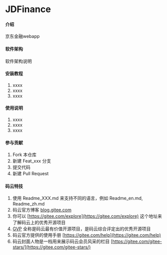 # JDFinance

#### 介绍
京东金融webapp

#### 软件架构
软件架构说明


#### 安装教程

1. xxxx
2. xxxx
3. xxxx

#### 使用说明

1. xxxx
2. xxxx
3. xxxx

#### 参与贡献

1. Fork 本仓库
2. 新建 Feat_xxx 分支
3. 提交代码
4. 新建 Pull Request


#### 码云特技

1. 使用 Readme\_XXX.md 来支持不同的语言，例如 Readme\_en.md, Readme\_zh.md
2. 码云官方博客 [blog.gitee.com](https://blog.gitee.com)
3. 你可以 [https://gitee.com/explore](https://gitee.com/explore) 这个地址来了解码云上的优秀开源项目
4. [GVP](https://gitee.com/gvp) 全称是码云最有价值开源项目，是码云综合评定出的优秀开源项目
5. 码云官方提供的使用手册 [https://gitee.com/help](https://gitee.com/help)
6. 码云封面人物是一档用来展示码云会员风采的栏目 [https://gitee.com/gitee-stars/](https://gitee.com/gitee-stars/)


<!-- css模板化设计

layout.scss整体布局的css

element.scss具体模块的css
编写了btn的样式，list列表的样式并继承了layout中全局的flex布局，panel面板的样式会根据不同页面改变面板的样式


 -->

 <!-- 自适应 
 
 css像素、设备像素、逻辑像素、设备像素比：物理像素与css像素的比值dpr


 viewport

 viewport可以分三类
 layoutviewport  viewviewport可视区域    idolviewport手机边框

 <meta name=viewport content="width=device-width,initial-scale=1,maximum-scale=1,minimum-scale=1,user-scalable=no,minimal-ui">

利用viewport和设备像素比调整基准像素


 rem
 利用px2rem自动转换css单位

 -->

 <!-- spa单页面设计
 
 前后端分离
 减轻服务器压力
 增强用户体验
 需要prerender预渲染优化seo
 
 工作原理
 History Api  onpopstate响应页面的前进后退  pushState创建历史记录
 Hash  location.hash  haschange
 
  -->

  <!-- 上线指导
生产构建
合并style和javascript
抽取 样式要从javascript中抽取出来
压缩 js css都要压缩   css-loader本就有一个压缩minimize
调试 source map 能在线上更容易地追踪错误和警告


   -->